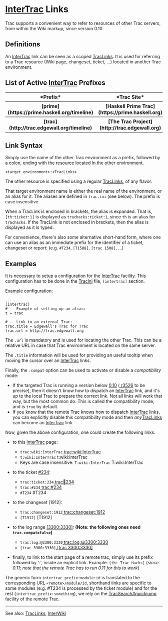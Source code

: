 # [InterTrac](inter-trac) Links


Trac supports a convenient way to refer to resources of other Trac servers, from within the Wiki markup, since version 0.10.

## Definitions


An [InterTrac](inter-trac) link can be seen as a scoped [TracLinks](trac-links).
It is used for referring to a Trac resource 
(Wiki page, changeset, ticket, ...) located in another
Trac environment.

## List of Active [InterTrac](inter-trac) Prefixes

<table><tr><th>*Prefix*</th>
<th>*Trac Site*</th></tr>
<tr><th>[prime](https://prime.haskell.org/timeline)</th>
<th>[Haskell Prime Trac](https://prime.haskell.org)</th></tr>
<tr><th>[trac](http://trac.edgewall.org/timeline)</th>
<th>[The Trac Project](http://trac.edgewall.org)</th></tr></table>

## Link Syntax


Simply use the name of the other Trac environment as a prefix, 
followed by a colon, ending with the resource located in the other environment.

```wiki
<target_environment>:<TracLinks>
```


The other resource is specified using a regular [TracLinks](trac-links), of any flavor.


That target environment name is either the real name of the 
environment, or an alias for it. 
The aliases are defined in `trac.ini` (see below).
The prefix is case insensitive.


When a TracLink is enclosed in brackets, the alias is expanded.  That is, `[th:ticket:1]` is displayed as `trachacks:ticket:1`, since `th` is an alias for `trachacks`.  If the TracLink is not enclosed in brackets, then the alias is displayed as it is typed.


For convenience, there's also some alternative short-hand form, 
where one can use an alias as an immediate prefix 
for the identifier of a ticket, changeset or report:
(e.g. `#T234`, `[T1508]`, `[trac 1508]`, ...)

## Examples


It is necessary to setup a configuration for the [InterTrac](inter-trac) facility.
This configuration has to be done in the [TracIni](trac-ini) file, `[intertrac]` section.


Example configuration:

```wiki
...
[intertrac]
# -- Example of setting up an alias:
t = trac

# -- Link to an external Trac:
trac.title = Edgewall's Trac for Trac
trac.url = http://trac.edgewall.org
```


The `.url` is mandatory and is used for locating the other Trac.
This can be a relative URL in case that Trac environment is located 
on the same server.


The `.title` information will be used for providing an useful tooltip
when moving the cursor over an [InterTrac](inter-trac) links.


Finally, the `.compat` option can be used to activate or disable
a *compatibility* mode:

- If the targeted Trac is running a version below [ 0.10](http://trac.edgewall.org/intertrac/milestone%3A0.10) 
  ([ r3526](http://trac.edgewall.org/intertrac/r3526) to be precise), then it doesn't know how to dispatch an [InterTrac](inter-trac) 
  link, and it's up to the local Trac to prepare the correct link. 
  Not all links will work that way, but the most common do. 
  This is called the compatibility mode, and is `true` by default. 
- If you know that the remote Trac knows how to dispatch [InterTrac](inter-trac) links, 
  you can explicitly disable this compatibility mode and then *any*[TracLinks](trac-links) can become an [InterTrac](inter-trac) link.


Now, given the above configuration, one could create the following links:

- to this [InterTrac](inter-trac) page:

  - `trac:wiki:InterTrac`[ trac:wiki:InterTrac](http://trac.edgewall.org/intertrac/wiki%3AInterTrac)
  - `t:wiki:InterTrac` t:wiki:InterTrac
  - Keys are case insensitive: `T:wiki:InterTrac` T:wiki:InterTrac
- to the ticket [\#234](https://gitlab.haskell.org//ghc/ghc/issues/234):

  - `trac:ticket:234`[ trac:ticket:234](http://trac.edgewall.org/intertrac/ticket%3A234)
  - `trac:#234`[ trac:\#234](http://trac.edgewall.org/intertrac/%23234)
  - `#T234` \#T234
- to the changeset \[1912\]:

  - `trac:changeset:1912`[ trac:changeset:1912](http://trac.edgewall.org/intertrac/changeset%3A1912)
  - `[T1912]` \[T1912\]
- to the log range [\[3300:3330\]](/trac/ghc/log/ghc/?revs=3300%3A3330): **(Note: the following ones need `trac.compat=false`)**

  - `trac:log:@3300:3330`[ trac:log:\@3300:3330](http://trac.edgewall.org/intertrac/log%3A%403300%3A3330)
  - `[trac 3300:3330]`[ \[trac 3300:3330\]](http://trac.edgewall.org/intertrac/log%3A/%403300%3A3330)
- finally, to link to the start page of a remote trac, simply use its prefix followed by ':', inside an explicit link. Example: `[th: Trac Hacks]` (*since 0.11; note that the *remote* Trac has to run 0.11 for this to work*)


The generic form `intertrac_prefix:module:id` is translated
to the corresponding URL `<remote>/module/id`, shorthand links
are specific to some modules (e.g. \#T234 is processed by the
ticket module) and for the rest (`intertrac_prefix:something`),
we rely on the [TracSearch\#quickjump](trac-search#) facility of the remote Trac.

---


See also: [TracLinks](trac-links), [InterWiki](inter-wiki)
